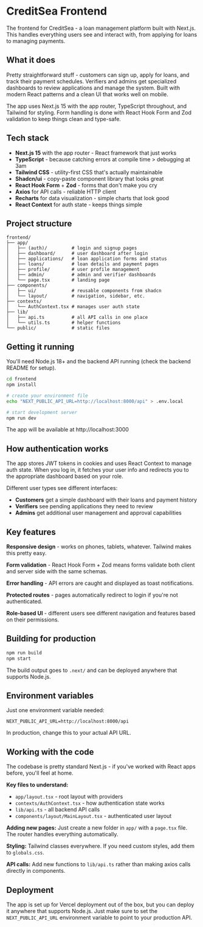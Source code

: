 # CreditSea Frontend

The frontend for CreditSea - a loan management platform built with Next.js. This handles everything users see and interact with, from applying for loans to managing payments.

## What it does

Pretty straightforward stuff - customers can sign up, apply for loans, and track their payment schedules. Verifiers and admins get specialized dashboards to review applications and manage the system. Built with modern React patterns and a clean UI that works well on mobile.

The app uses Next.js 15 with the app router, TypeScript throughout, and Tailwind for styling. Form handling is done with React Hook Form and Zod validation to keep things clean and type-safe.

## Tech stack

- **Next.js 15** with the app router - React framework that just works
- **TypeScript** - because catching errors at compile time > debugging at 3am
- **Tailwind CSS** - utility-first CSS that's actually maintainable
- **Shadcn/ui** - copy-paste component library that looks great
- **React Hook Form** + **Zod** - forms that don't make you cry
- **Axios** for API calls - reliable HTTP client
- **Recharts** for data visualization - simple charts that look good
- **React Context** for auth state - keeps things simple

## Project structure

```
frontend/
├── app/
│   ├── (auth)/         # login and signup pages
│   ├── dashboard/      # user dashboard after login
│   ├── applications/   # loan application forms and status
│   ├── loans/          # loan details and payment pages
│   ├── profile/        # user profile management
│   ├── admin/          # admin and verifier dashboards
│   └── page.tsx        # landing page
├── components/
│   ├── ui/             # reusable components from shadcn
│   └── layout/         # navigation, sidebar, etc.
├── contexts/
│   └── AuthContext.tsx # manages user auth state
├── lib/
│   ├── api.ts          # all API calls in one place
│   └── utils.ts        # helper functions
└── public/             # static files
```

## Getting it running

You'll need Node.js 18+ and the backend API running (check the backend README for setup).

```bash
cd frontend
npm install

# create your environment file
echo "NEXT_PUBLIC_API_URL=http://localhost:8000/api" > .env.local

# start development server
npm run dev
```

The app will be available at http://localhost:3000

## How authentication works

The app stores JWT tokens in cookies and uses React Context to manage auth state. When you log in, it fetches your user info and redirects you to the appropriate dashboard based on your role.

Different user types see different interfaces:

- **Customers** get a simple dashboard with their loans and payment history
- **Verifiers** see pending applications they need to review
- **Admins** get additional user management and approval capabilities

## Key features

**Responsive design** - works on phones, tablets, whatever. Tailwind makes this pretty easy.

**Form validation** - React Hook Form + Zod means forms validate both client and server side with the same schemas.

**Error handling** - API errors are caught and displayed as toast notifications.

**Protected routes** - pages automatically redirect to login if you're not authenticated.

**Role-based UI** - different users see different navigation and features based on their permissions.

## Building for production

```bash
npm run build
npm start
```

The build output goes to `.next/` and can be deployed anywhere that supports Node.js.

## Environment variables

Just one environment variable needed:

```env
NEXT_PUBLIC_API_URL=http://localhost:8000/api
```

In production, change this to your actual API URL.

## Working with the code

The codebase is pretty standard Next.js - if you've worked with React apps before, you'll feel at home.

**Key files to understand:**

- `app/layout.tsx` - root layout with providers
- `contexts/AuthContext.tsx` - how authentication state works
- `lib/api.ts` - all backend API calls
- `components/layout/MainLayout.tsx` - authenticated user layout

**Adding new pages:**
Just create a new folder in `app/` with a `page.tsx` file. The router handles everything automatically.

**Styling:**
Tailwind classes everywhere. If you need custom styles, add them to `globals.css`.

**API calls:**
Add new functions to `lib/api.ts` rather than making axios calls directly in components.

## Deployment

The app is set up for Vercel deployment out of the box, but you can deploy it anywhere that supports Node.js. Just make sure to set the `NEXT_PUBLIC_API_URL` environment variable to point to your production API.

